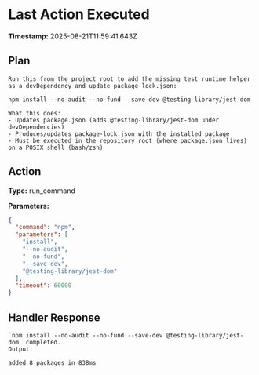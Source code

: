 # Last Action Executed

**Timestamp:** 2025-08-21T11:59:41.643Z

## Plan

```
Run this from the project root to add the missing test runtime helper as a devDependency and update package-lock.json:

npm install --no-audit --no-fund --save-dev @testing-library/jest-dom

What this does:
- Updates package.json (adds @testing-library/jest-dom under devDependencies)
- Produces/updates package-lock.json with the installed package
- Must be executed in the repository root (where package.json lives) on a POSIX shell (bash/zsh)
```

## Action

**Type:** run_command

**Parameters:**
```json
{
  "command": "npm",
  "parameters": [
    "install",
    "--no-audit",
    "--no-fund",
    "--save-dev",
    "@testing-library/jest-dom"
  ],
  "timeout": 60000
}
```

## Handler Response

```
`npm install --no-audit --no-fund --save-dev @testing-library/jest-dom` completed.
Output:

added 8 packages in 838ms

```
